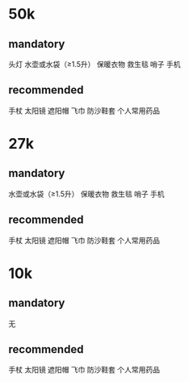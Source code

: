# 50k
## mandatory
头灯
水壶或水袋（≥1.5升）
保暖衣物
救生毯
哨子
手机
## recommended
手杖
太阳镜
遮阳帽
飞巾
防沙鞋套
个人常用药品

# 27k
## mandatory
水壶或水袋（≥1.5升）
保暖衣物
救生毯
哨子
手机
## recommended
手杖
太阳镜
遮阳帽
飞巾
防沙鞋套
个人常用药品

# 10k
## mandatory
无
## recommended
手杖
太阳镜
遮阳帽
飞巾
防沙鞋套
个人常用药品
